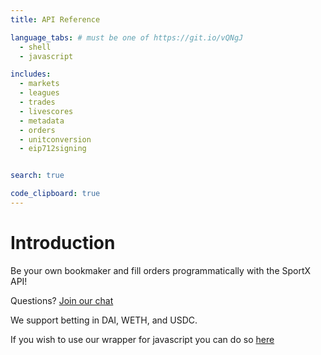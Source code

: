 ```yaml
---
title: API Reference

language_tabs: # must be one of https://git.io/vQNgJ
  - shell
  - javascript

includes:
  - markets
  - leagues
  - trades
  - livescores
  - metadata
  - orders
  - unitconversion
  - eip712signing


search: true

code_clipboard: true
---
```


# Introduction

Be your own bookmaker and fill orders programmatically with the SportX API!

Questions? [Join our chat](https://discord.gg/xXUynCX)

We support betting in DAI, WETH, and USDC.

If you wish to use our wrapper for javascript you can do so [here](https://github.com/sportx-bet/sportx-js)






